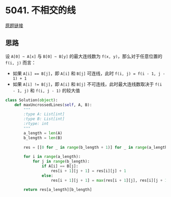 # 5041. 不相交的线

[原题链接](https://leetcode-cn.com/contest/weekly-contest-134/problems/uncrossed-lines/)

## 思路

设 `A[0] ~ A[x]` 与 `B[0] ~ B[y]` 的最大连线数为 `f(x, y)`，那么对于任意位置的 `f(i, j)` 而言：

- 如果 `A[i] == B[j]`，即 `A[i]` 和 `B[j]` 可连线，此时 `f(i, j) = f(i - 1, j - 1) + 1`
- 如果 `A[i] != B[j]`，即 `A[i]` 和 `B[j]` 不可连线，此时最大连线数取决于 `f(i - 1, j)` 和 `f(i, j - 1)` 的较大值


```python
class Solution(object):
    def maxUncrossedLines(self, A, B):
        """
        :type A: List[int]
        :type B: List[int]
        :rtype: int
        """
        a_length = len(A)
        b_length = len(B)
        
        res = [[0 for _ in range(b_length + 1)] for _ in range(a_length + 1)]
        
        for i in range(a_length):
            for j in range(b_length):
                if A[i] == B[j]:
                    res[i + 1][j + 1] = res[i][j] + 1
                else:
                    res[i + 1][j + 1] = max(res[i + 1][j], res[i][j + 1])
        
        return res[a_length][b_length]
```